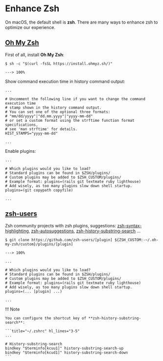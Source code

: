 # Enhance Zsh

On macOS, the default shell is **zsh**. There are many ways to enhance zsh to optimize our experience.


## [Oh My Zsh](https://github.com/ohmyzsh/ohmyzsh)

First of all, install **Oh My Zsh**:

<!-- termynal -->

```shell
$ sh -c "$(curl -fsSL https://install.ohmyz.sh/)"

---> 100%
```

Show command execution time in history command output:

```title="~/.zshrc" hl_lines="9"
...

# Uncomment the following line if you want to change the command execution time
# stamp shown in the history command output.
# You can set one of the optional three formats:
# "mm/dd/yyyy"|"dd.mm.yyyy"|"yyyy-mm-dd"
# or set a custom format using the strftime function format specifications,
# see 'man strftime' for details.
HIST_STAMPS="yyyy-mm-dd"

...
```

Enable plugins:

```title="~/.zshrc" hl_lines="8"
...

# Which plugins would you like to load?
# Standard plugins can be found in $ZSH/plugins/
# Custom plugins may be added to $ZSH_CUSTOM/plugins/
# Example format: plugins=(rails git textmate ruby lighthouse)
# Add wisely, as too many plugins slow down shell startup.
plugins=(git copypath copyfile)

...
```


## [zsh-users](https://github.com/zsh-users)

Zsh community projects with zsh plugins, suggestions:
[zsh-syntax-highlighting](https://github.com/zsh-users/zsh-syntax-highlighting), 
[zsh-autosuggestions](https://github.com/zsh-users/zsh-autosuggestions), 
[zsh-history-substring-search](https://github.com/zsh-users/zsh-history-substring-search) ...


<!-- termynal -->

```shell
$ git clone https://github.com/zsh-users/[plugin] ${ZSH_CUSTOM:-~/.oh-my-zsh/custom}/plugins/[plugin]

---> 100%
```

```title="~/.zshrc" hl_lines="8"
...

# Which plugins would you like to load?
# Standard plugins can be found in $ZSH/plugins/
# Custom plugins may be added to $ZSH_CUSTOM/plugins/
# Example format: plugins=(rails git textmate ruby lighthouse)
# Add wisely, as too many plugins slow down shell startup.
plugins=(... [plugin] ...)

...
```

!!! Note
    
    You can configure the shortcut key of **zsh-history-substring-search**:

    ```title="~/.zshrc" hl_lines="3-5"
    ... 

    # History-substring-search
    bindkey "$terminfo[kcuu1]" history-substring-search-up
    bindkey "$terminfo[kcud1]" history-substring-search-down
    ```
